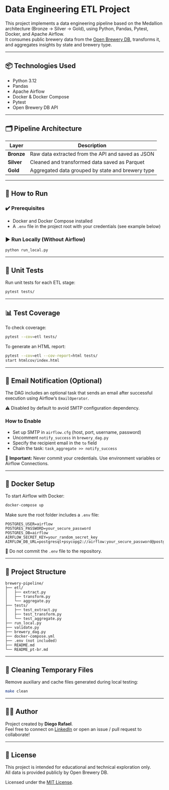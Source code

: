 # Data Engineering ETL Project

This project implements a data engineering pipeline based on the Medallion architecture (Bronze → Silver → Gold), using Python, Pandas, Pytest, Docker, and Apache Airflow.  
It consumes public brewery data from the [Open Brewery DB](https://www.openbrewerydb.org), transforms it, and aggregates insights by state and brewery type.

---

## 📦 Technologies Used

- Python 3.12  
- Pandas  
- Apache Airflow  
- Docker & Docker Compose  
- Pytest  
- Open Brewery DB API  

---

## 🗂️ Pipeline Architecture

| Layer      | Description                                          |
|------------|------------------------------------------------------|
| **Bronze** | Raw data extracted from the API and saved as JSON    |
| **Silver** | Cleaned and transformed data saved as Parquet        |
| **Gold**   | Aggregated data grouped by state and brewery type    |

---

## 🚀 How to Run

### ✔️ Prerequisites

- Docker and Docker Compose installed
- A `.env` file in the project root with your credentials (see example below)

### ▶️ Run Locally (Without Airflow)

```bash
python run_local.py
```

---

## 🧪 Unit Tests

Run unit tests for each ETL stage:

```bash
pytest tests/
```

---

## 📊 Test Coverage

To check coverage:

```bash
pytest --cov=etl tests/
```

To generate an HTML report:

```bash
pytest --cov=etl --cov-report=html tests/
start htmlcov/index.html
```

---

## 📧 Email Notification (Optional)

The DAG includes an optional task that sends an email after successful execution using Airflow’s `EmailOperator`.

⚠️ Disabled by default to avoid SMTP configuration dependency.

### How to Enable

- Set up SMTP in `airflow.cfg` (host, port, username, password)  
- Uncomment `notify_success` in `brewery_dag.py`  
- Specify the recipient email in the `to` field  
- Chain the task: `task_aggregate >> notify_success`

🔐 **Important:** Never commit your credentials. Use environment variables or Airflow Connections.

---

## 🐳 Docker Setup

To start Airflow with Docker:

```bash
docker-compose up
```

Make sure the root folder includes a `.env` file:

```dotenv
POSTGRES_USER=airflow
POSTGRES_PASSWORD=your_secure_password
POSTGRES_DB=airflow
AIRFLOW_SECRET_KEY=your_random_secret_key
AIRFLOW_DB_URL=postgresql+psycopg2://airflow:your_secure_password@postgres/airflow
```

📌 Do not commit the `.env` file to the repository.

---

## 📁 Project Structure

```
brewery-pipeline/
├── etl/
│   ├── extract.py
│   ├── transform.py
│   └── aggregate.py
├── tests/
│   ├── test_extract.py
│   ├── test_transform.py
│   └── test_aggregate.py
├── run_local.py
├── validate.py
├── brewery_dag.py
├── docker-compose.yml
├── .env (not included)
├── README.md
└── README_pt-br.md
```

---

## 🧹 Cleaning Temporary Files

Remove auxiliary and cache files generated during local testing:

```bash
make clean
```

---

## 👨‍💻 Author

Project created by **Diego Rafael**.  
Feel free to connect on [LinkedIn](https://www.linkedin.com/in/diego-rafael-1057221a0/) or open an issue / pull request to collaborate!

---

## 📄 License

This project is intended for educational and technical exploration only.  
All data is provided publicly by Open Brewery DB.

Licensed under the [MIT License](LICENSE).